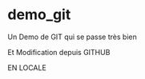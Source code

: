 demo_git
====================================


Un Demo de GIT qui se passe très bien 

Et Modification depuis GITHUB

EN LOCALE

